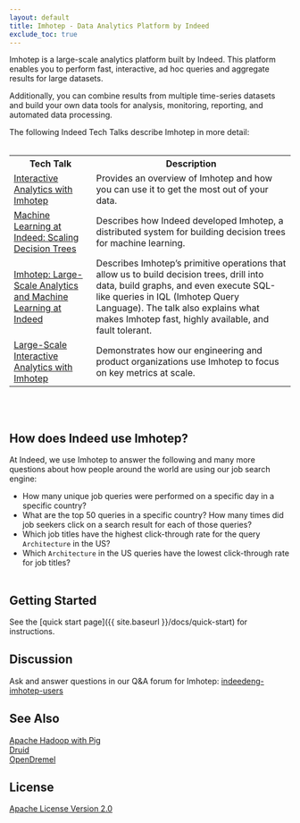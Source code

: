 ```yaml
---
layout: default
title: Imhotep - Data Analytics Platform by Indeed
exclude_toc: true
---
```


Imhotep is a large-scale analytics platform built by Indeed. This platform enables you to perform fast, interactive, ad hoc queries and aggregate results for large datasets.

Additionally, you can combine results from multiple time-series datasets and build your own data tools for analysis, monitoring, reporting, and automated data processing.

The following Indeed Tech Talks describe Imhotep in more detail:  <br><br>
<table>
<tr>
    <th>Tech Talk</th>
    <th>Description</th>
  </tr>
  <tr>
    <td><a href ="http://youtu.be/LBDZFtqL-ck?list=UURVEh0SlyrZNTeIbEDwj3wQ">Interactive Analytics with Imhotep</a></td>
    <td>Provides an overview of Imhotep and how you can use it to get the most out of your data.</td>
    </tr>
   <tr>
    <td><a href="http://engineering.indeed.com/talks/machine-learning-indeed-scaling-decision-trees/">Machine Learning at Indeed: Scaling Decision Trees</a></td>
    <td>Describes how Indeed developed Imhotep, a distributed system for building decision trees for machine learning.</td>
    
  </tr>
  <tr>
    <td><a href="http://engineering.indeed.com/talks/imhotep-large-scale-analytics-machine-learning-indeed/">Imhotep: Large-Scale Analytics and Machine Learning at Indeed</a></td>

<td>Describes Imhotep’s primitive operations that allow us to build decision trees, drill into data, build graphs, and even execute SQL-like queries in IQL (Imhotep Query Language). The talk also explains what makes Imhotep fast, highly available, and fault tolerant.</td>
</tr>
<tr>
<td><a href="http://engineering.indeed.com/talks/large-scale-interactive-analytics-with-imhotep/">Large-Scale Interactive Analytics with Imhotep</a></td>
<td>Demonstrates how our engineering and product organizations use Imhotep to focus on key metrics at scale.</td>
</tr>
  </table> 
  <br><br>
  
## How does Indeed use Imhotep?

At Indeed, we use Imhotep to answer the following and many more questions about how people around the world are using our job search engine:

- How many unique job queries were performed on a specific day in a specific country?
- What are the top 50 queries in a specific country? How many times did job seekers click on a search result for each of those queries?
- Which job titles have the highest click-through rate for the query `Architecture` in the US? 
- Which `Architecture` in the US queries have the lowest click-through rate for job titles?
<br><br>

## Getting Started
See the [quick start page]({{ site.baseurl }}/docs/quick-start) for instructions. 

## Discussion
Ask and answer questions in our Q&A forum for Imhotep: [indeedeng-imhotep-users](https://groups.google.com/forum/#!forum/indeedeng-imhotep-users)

## See Also
[Apache Hadoop with Pig](http://pig.apache.org/)<br>
[Druid](http://druid.io/)<br>
[OpenDremel](https://code.google.com/p/dremel/)

## License

[Apache License Version 2.0](https://github.com/indeedeng/imhotep/blob/master/LICENSE) 
